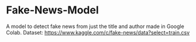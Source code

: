 # Fake-News-Model
A model to detect fake news from just the title and author made in Google Colab. 
Dataset: https://www.kaggle.com/c/fake-news/data?select=train.csv
